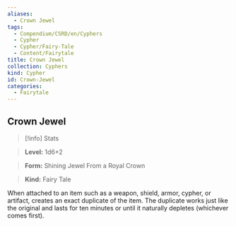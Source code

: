 ```yaml
---
aliases:
  - Crown Jewel
tags:
  - Compendium/CSRD/en/Cyphers
  - Cypher
  - Cypher/Fairy-Tale
  - Content/Fairytale
title: Crown Jewel
collection: Cyphers
kind: Cypher
id: Crown-Jewel
categories:
  - Fairytale
---
```

## Crown Jewel    
>[!info] Stats    
> **Level:** 1d6+2    
> **Form:** Shining Jewel From a Royal Crown    
> **Kind:** Fairy Tale  
    
When attached to an item such as a weapon, shield, armor, cypher, or artifact, creates an exact duplicate of the item. The duplicate works just like the original and lasts for ten minutes or until it naturally depletes (whichever comes first).
